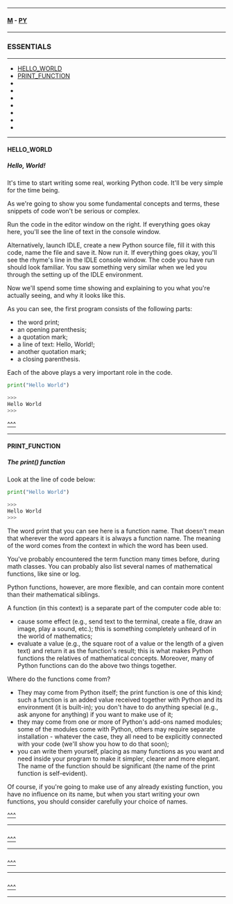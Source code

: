

---

#### [M](https://github.com/ttltrk/TTT/blob/master/menu.md) - [PY](https://github.com/ttltrk/TTT/blob/master/PY/PY.md)

---

### ESSENTIALS

---

* [HELLO_WORLD](#HELLO_WORLD)
* [PRINT_FUNCTION](#PRINT_FUNCTION)
* [](#)
* [](#)
* [](#)
* [](#)
* [](#)
* [](#)
* [](#)

---

#### HELLO_WORLD

##### Hello, World!

It's time to start writing some real, working Python code. It'll be very simple for the time being.

As we're going to show you some fundamental concepts and terms, these snippets of code won't be serious or complex.

Run the code in the editor window on the right. If everything goes okay here, you'll see the line of text in the console window.

Alternatively, launch IDLE, create a new Python source file, fill it with this code, name the file and save it. Now run it. If everything goes okay, you'll see the rhyme's line in the IDLE console window. The code you have run should look familiar. You saw something very similar when we led you through the setting up of the IDLE environment.

Now we'll spend some time showing and explaining to you what you're actually seeing, and why it looks like this.

As you can see, the first program consists of the following parts:

- the word print;
- an opening parenthesis;
- a quotation mark;
- a line of text: Hello, World!;
- another quotation mark;
- a closing parenthesis.

Each of the above plays a very important role in the code.

```py
print("Hello World")

>>>
Hello World
>>>
```

[^^^](#ESSENTIALS)

---

#### PRINT_FUNCTION

##### The print() function

Look at the line of code below:

```py
print("Hello World")

>>>
Hello World
>>>
```

The word print that you can see here is a function name. That doesn't mean that wherever the word appears it is always a function name. The meaning of the word comes from the context in which the word has been used.

You've probably encountered the term function many times before, during math classes. You can probably also list several names of mathematical functions, like sine or log.

Python functions, however, are more flexible, and can contain more content than their mathematical siblings.

A function (in this context) is a separate part of the computer code able to:

- cause some effect (e.g., send text to the terminal, create a file, draw an image, play a sound, etc.); this is something completely unheard of in the world of mathematics;
- evaluate a value (e.g., the square root of a value or the length of a given text) and return it as the function's result; this is what makes Python functions the relatives of mathematical concepts.
Moreover, many of Python functions can do the above two things together.

Where do the functions come from?

- They may come from Python itself; the print function is one of this kind; such a function is an added value received together with Python and its environment (it is built-in); you don't have to do anything special (e.g., ask anyone for anything) if you want to make use of it;
- they may come from one or more of Python's add-ons named modules; some of the modules come with Python, others may require separate installation - whatever the case, they all need to be explicitly connected with your code (we'll show you how to do that soon);
- you can write them yourself, placing as many functions as you want and need inside your program to make it simpler, clearer and more elegant.
The name of the function should be significant (the name of the print function is self-evident).

Of course, if you're going to make use of any already existing function, you have no influence on its name, but when you start writing your own functions, you should consider carefully your choice of names.

[^^^](#ESSENTIALS)

---

####

#####

[^^^](#ESSENTIALS)

---


####

#####

[^^^](#ESSENTIALS)

---


####

#####

[^^^](#ESSENTIALS)

---
